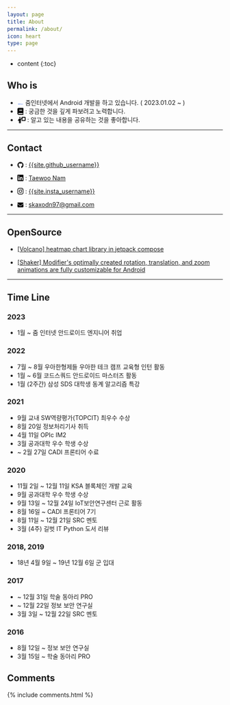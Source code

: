 ```yaml
---
layout: page
title: About
permalink: /about/
icon: heart
type: page
---
```


* content
{:toc}

## Who is

* <img src="/assets/img/logo/zuminternet.jpeg" style="max-width: 3%; vertical-align: text-bottom;"> 줌인터넷에서 Android 개발을 하고 있습니다. ( 2023.01.02 ~ )
* <img src="/assets/img/logo/book.png" style="max-width: 3%; vertical-align: text-bottom;">  : 궁금한 것을 깊게 파보려고 노력합니다.
* <img src="/assets/img/logo/mentoring.png" style="max-width: 4%; vertical-align: text-bottom;"> : 알고 있는 내용을 공유하는 것을 좋아합니다.

---

## Contact

* <img src="/assets/img/logo/github.png" style="max-width: 3%; vertical-align: text-bottom;"> :  [{{site.github_username}}](https://github.com/{{site.github_username}})

* <img src="/assets/img/logo/linkedin.png" style="max-width: 3%; vertical-align: text-bottom;"> : [Taewoo Nam](https://www.linkedin.com/in/{{site.linkedIn_username}})

* <img src="/assets/img/logo/instagram.png" style="max-width: 3%; vertical-align: text-bottom;"> :  [{{site.insta_username}}](https://www.instagram.com/{{site.insta_username}})

* <img src="/assets/img/logo/email.png" style="max-width: 3%; vertical-align: text-bottom;"> : skaxodn97@gmail.com

---

## OpenSource

* [[Volcano] heatmap chart library in jetpack compose](https://github.com/taewooyo/volcano)

* [[Shaker] Modifier's optimally created rotation, translation, and zoom animations are fully customizable for Android](https://github.com/taewooyo/shaker)

---

## Time Line

### 2023

* 1월 ~ 줌 인터넷 안드로이드 엔지니어 취업

### 2022

* 7월 ~ 8월 우아한형제들 우아한 테크 캠프 교육형 인턴 활동
* 1월 ~ 6월 코드스쿼드 안드로이드 마스터즈 활동
* 1월 (2주간) 삼성 SDS 대학생 동계 알고리즘 특강

### 2021

* 9월 교내 SW역량평가(TOPCIT) 최우수 수상
* 8월 20일 정보처리기사 취득
* 4월 11일 OPIc IM2
* 3월 공과대학 우수 학생 수상
* ~ 2월 27일 CADI 프론티어 수료

### 2020

* 11월 2일 ~ 12월 11일 KSA 블록체인 개발 교육
* 9월 공과대학 우수 학생 수상
* 9월 13일 ~ 12월 24일 IoT보안연구센터 근로 활동
* 8월 16일 ~ CADI 프론티어 7기
* 8월 11일 ~ 12월 21일 SRC 멘토
* 3월 (4주) 길벗 IT Python 도서 리뷰

### 2018, 2019

* 18년 4월 9일 ~ 19년 12월 6일 군 입대

### 2017

* ~ 12월 31일 학술 동아리 PRO
* ~ 12월 22일 정보 보안 연구실
* 3월 3일 ~ 12월 22일 SRC 멘토

### 2016

* 8월 12일 ~ 정보 보안 연구실
* 3월 15일 ~ 학술 동아리 PRO




## Comments

{% include comments.html %}
